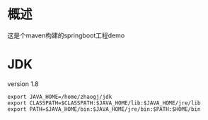 # 概述
这是个maven构建的springboot工程demo

# JDK
version 1.8

```
export JAVA_HOME=/home/zhaogj/jdk
export CLASSPATH=$CLASSPATH:$JAVA_HOME/lib:$JAVA_HOME/jre/lib
export PATH=$JAVA_HOME/bin:$JAVA_HOME/jre/bin:$PATH:$HOME/bin
```
